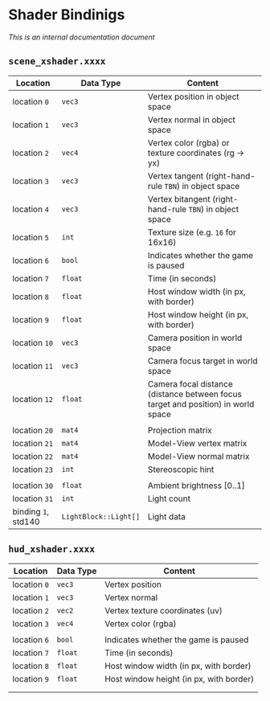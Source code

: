﻿# Shader Bindinigs
_This is an internal documentation document_

## `scene_xshader.xxxx`

| Location | Data Type | Content |
|----------|-----------|---------|
| location `0` | `vec3` | Vertex position in object space |
| location `1` | `vec3` | Vertex normal in object space |
| location `2` | `vec4` | Vertex color (rgba) or texture coordinates (rg -> yx) |
| location `3` | `vec3` | Vertex tangent (right-hand-rule `TBN`) in object space |
| location `4` | `vec3` | Vertex bitangent (right-hand-rule `TBN`) in object space |
| location `5` | `int` | Texture size (e.g. `16` for 16x16) |
| location `6` | `bool` | Indicates whether the game is paused |
| location `7` | `float` | Time (in seconds) |
| location `8` | `float` | Host window width (in px, with border) |
| location `9` | `float` | Host window height (in px, with border) |
| location `10`| `vec3` | Camera position in world space |
| location `11`| `vec3` | Camera focus target in world space |
| location `12`| `float` | Camera focal distance (distance between focus target and position) in world space |
| | | |
| location `20`| `mat4` | Projection matrix |
| location `21`| `mat4` | Model-View vertex matrix |
| location `22`| `mat4` | Model-View normal matrix |
| location `23`| `int` | Stereoscopic hint |
| | | |
| location `30`| `float` | Ambient brightness [0..1] |
| location `31`| `int` | Light count |
| binding `1`, std140| `LightBlock::Light[]` | Light data |

## `hud_xshader.xxxx`

| Location | Data Type | Content |
|----------|-----------|---------|
| location `0` | `vec3` | Vertex position |
| location `1` | `vec3` | Vertex normal |
| location `2` | `vec2` | Vertex texture coordinates (uv) |
| location `3` | `vec4` | Vertex color (rgba) |
| | | |
| location `6` | `bool` | Indicates whether the game is paused |
| location `7` | `float` | Time (in seconds) |
| location `8` | `float` | Host window width (in px, with border) |
| location `9` | `float` | Host window height (in px, with border) |
| | | |
| | | |